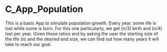 # C_App_Population

This is a basic App to simulate population growth. Every year, some life is lost while some is born. For this one particularly, we get (n/3) birth and (n/4) lost per year.
Given these ratios and by asking the user the starting size of the life (n) and the desired end size, we can find out how many years it will take to reach our goal.
